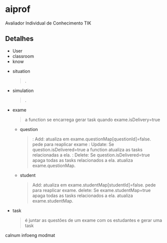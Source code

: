 # aiprof

Avaliador Individual de Conhecimento 
TIK
## Detalhes

* User
* classroom
* know
    >
* situation
    > .
* simulation
    > .
* exame
  > a function se encarrega gerar task quando exame.isDelivery=true
  * question
    >: Add: atualiza em exame.questionMap[questionId]=false. pede para reaplicar exame
    >: Update: Se question.isDelivered=true a function atualiza as tasks relacionadas a ela.
    >: Delete: Se question.isDelivered=true apaga todas as tasks relacionados a ela. atualiza exame.questionMap.
  * student
    > Add: atualiza em exame.studentMap[studentId]=false. pede para reaplicar exame.
    > delete: Se exame.studentMap=true apaga todas as tasks relacionados a ela. atualiza exame.studentMap.
* task
    > é juntar as questões de um exame com os estudantes e gerar uma task

calnum
infoeng
modmat

